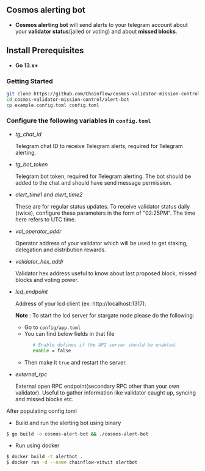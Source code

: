 ## Cosmos alerting bot

 -   **Cosmos alerting bot** will send alerts to your telegram account about your **validator status**(jailed or voting) and about **missed blocks**.

## Install Prerequisites
- **Go 13.x+**

### Getting Started

```bash
git clone https://github.com/Chainflow/cosmos-validator-mission-control.git
cd cosmos-validator-mission-control/alert-bot
cp example.config.toml config.toml
```
### Configure the following variables in `config.toml`

- *tg_chat_id*

    Telegram chat ID to receive Telegram alerts, required for Telegram alerting.
    
- *tg_bot_token*

    Telegram bot token, required for Telegram alerting. The bot should be added to the chat and should have send message permission.

- *alert_time1* and *alert_time2*

    These are for regular status updates. To receive validator status daily (twice), configure these parameters in the form of "02:25PM". The time here refers to UTC time.

- *val_operator_addr*

    Operator address of your validator which will be used to get staking, delegation and distribution rewards.

- *validator_hex_addr*

    Validator hex address useful to know about last proposed block, missed blocks and voting power.

- *lcd_endpoint*

    Address of your lcd client (ex: http://localhost:1317).

     **Note** : To start the lcd server for stargate node please do the following:
    
    - Go to `config/app.toml`
    - You can find below fields in that file
        ```bash 
           # Enable defines if the API server should be enabled.
           enable = false
        ```
    - Then make it `true` and restart the server.

- *external_rpc*

    External open RPC endpoint(secondary RPC other than your own validator). Useful to gather information like validator caught up, syncing and missed blocks etc.

After populating config.toml 

- Build and run the alerting bot using binary

```bash
$ go build -o cosmos-alert-bot && ./cosmos-alert-bot
```

- Run using docker

```bash
$ docker build -t alertbot .
$ docker run -d --name chainflow-vitwit alertbot
```